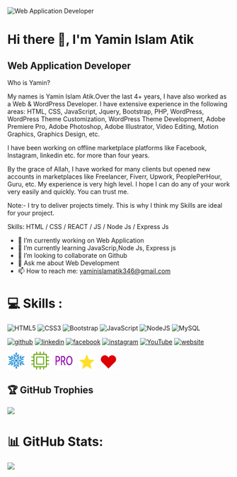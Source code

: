 ![Web Application Developer](https://media.licdn.com/dms/image/D5616AQGt_gBZiOaI1A/profile-displaybackgroundimage-shrink_350_1400/0/1705081247502?e=1715212800&v=beta&t=HIpeJWaX-E7ZuSGKM3YM0xdwdxiDuuatPo7BXpUZ9Zo)
# Hi there 👋, I'm Yamin Islam Atik
## Web Application Developer


Who is Yamin?

My names is Yamin Islam Atik.Over the last 4+ years, I have also worked as a Web & WordPress Developer. I have extensive experience in the following areas: HTML, CSS, JavaScript, Jquery, Bootstrap, PHP, WordPress, WordPress Theme Customization, WordPress Theme Development, Adobe Premiere Pro, Adobe Photoshop, Adobe Illustrator, Video Editing, Motion Graphics, Graphics Design, etc.

I have been working on offline marketplace platforms like Facebook, Instagram, linkedin etc. for more than four years.

By the grace of Allah, I have worked for many clients but opened new accounts in marketplaces like Freelancer, Fiverr, Upwork, PeoplePerHour, Guru, etc. My experience is very high level. I hope I can do any of your work very easily and quickly. You can trust me.

Note:- I try to deliver projects timely. This is why I think my Skills are ideal for your project.

Skills: HTML / CSS /  REACT / JS / Node Js / Express Js

- 🔭 I’m currently working on Web Application 
- 🌱 I’m currently learning JavaScrip,Node Js, Express js 
- 👯 I’m looking to collaborate on Github 
- 💬 Ask me about Web Development 
- 📫 How to reach me: yaminislamatik346@gmail.com

# 💻 Skills :
![HTML5](https://img.shields.io/badge/html5-%23E34F26.svg?style=flat-square&logo=html5&logoColor=white) ![CSS3](https://img.shields.io/badge/css3-%231572B6.svg?style=flat-square&logo=css3&logoColor=white) ![Bootstrap](https://img.shields.io/badge/bootstrap-%238511FA.svg?style=flat-square&logo=bootstrap&logoColor=white) ![JavaScript](https://img.shields.io/badge/javascript-%23323330.svg?style=flat-square&logo=javascript&logoColor=%23F7DF1E) ![NodeJS](https://img.shields.io/badge/node.js-6DA55F?style=flat-square&logo=node.js&logoColor=white) ![MySQL](https://img.shields.io/badge/mysql-%2300000f.svg?style=flat-square&logo=mysql&logoColor=white)


[<img src='https://cdn.jsdelivr.net/npm/simple-icons@3.0.1/icons/github.svg' alt='github' height='40'>](https://github.com/yaminislamatik)  [<img src='https://cdn.jsdelivr.net/npm/simple-icons@3.0.1/icons/linkedin.svg' alt='linkedin' height='40'>](https://www.linkedin.com/in/yaminislamatik/)  [<img src='https://cdn.jsdelivr.net/npm/simple-icons@3.0.1/icons/facebook.svg' alt='facebook' height='40'>](https://www.facebook.com/yaminislamatik)  [<img src='https://cdn.jsdelivr.net/npm/simple-icons@3.0.1/icons/instagram.svg' alt='instagram' height='40'>](https://www.instagram.com/yaminislamatik/)  [<img src='https://cdn.jsdelivr.net/npm/simple-icons@3.0.1/icons/youtube.svg' alt='YouTube' height='40'>](https://www.youtube.com/channel/yaminislamatikyt)  [<img src='https://cdn.jsdelivr.net/npm/simple-icons@3.0.1/icons/icloud.svg' alt='website' height='40'>](http://webdevatik.com/)  

<a href='https://archiveprogram.github.com/'><img src='https://raw.githubusercontent.com/acervenky/animated-github-badges/master/assets/acbadge.gif' width='40' height='40'></a> <a href='https://docs.github.com/en/developers'><img src='https://raw.githubusercontent.com/acervenky/animated-github-badges/master/assets/devbadge.gif' width='40' height='40'></a> <a href='https://github.com/pricing'><img src='https://raw.githubusercontent.com/acervenky/animated-github-badges/master/assets/pro.gif' width='40' height='40'></a> <a href='https://stars.github.com/'><img src='https://raw.githubusercontent.com/acervenky/animated-github-badges/master/assets/starbadge.gif' width='35' height='35'></a> <a href='https://docs.github.com/en/github/supporting-the-open-source-community-with-github-sponsors'><img src='https://raw.githubusercontent.com/acervenky/animated-github-badges/master/assets/sponsorbadge.gif' width='35' height='35'></a> 

## 🏆 GitHub Trophies
![](https://github-profile-trophy.vercel.app/?username=yaminislamatik&theme=oldie&no-frame=true&no-bg=true&margin-w=4)

# 📊 GitHub Stats:
![](https://github-readme-stats.vercel.app/api/top-langs/?username=yaminislamatik&theme=radical&hide_border=true&include_all_commits=false&count_private=true&layout=compact)


